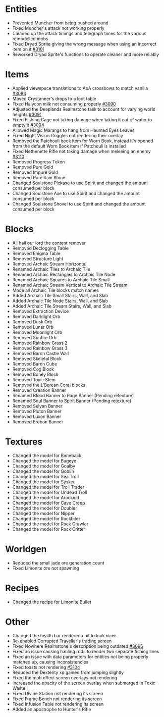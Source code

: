 # Entities
* Prevented Muncher from being pushed around
* Fixed Muncher's attack not working properly
* Cleaned up the attack timings and telegraph times for the various remodelled mobs
* Fixed Dryad Sprite giving the wrong message when using an incorrect item on it [#3101](https://github.com/Tslat/Advent-Of-Ascension/issues/3101 "Github issue #3101")
* Reworked Dryad Sprite's functions to operate cleaner and more reliably

# Items
* Applied viewspace translations to AoA crossbows to match vanilla [#3084](https://github.com/Tslat/Advent-Of-Ascension/issues/3084 "Github issue #3084")
* Moved Crystaneer's drops to a loot table
* Fixed Halycon milk not consuming properly [#3090](https://github.com/Tslat/Advent-Of-Ascension/issues/3090 "Github issue #3090")
* Adjusted the Deeplands Realmstone task to account for varying world heights [#3091](https://github.com/Tslat/Advent-Of-Ascension/issues/3091 "Github issue #3091")
* Fixed Fishing Cage not taking damage when taking it out of water to empty it [#3094](https://github.com/Tslat/Advent-Of-Ascension/issues/3094 "Github issue #3094")
* Allowed Magic Marangs to hang from Haunted Eyes Leaves
* Fixed Night Vision Goggles not rendering their overlay
* Removed the Patchouli book item for Worn Book, instead it's opened from the default Worn Book item if Patchouli is installed
* Fixed Nethenette Rifle not taking damage when meleeing an enemy [#3110](https://github.com/Tslat/Advent-Of-Ascension/issues/3110 "Github issue #3110")
* Removed Progress Token
* Removed Pure Gold
* Removed Impure Gold
* Removed Pure Rain Stone
* Changed Soulstone Pickaxe to use Spirit and changed the amount consumed per block
* Changed Soulstone Axe to use Spirit and changed the amount consumed per block
* Changed Soulstone Shovel to use Spirit and changed the amount consumed per block

# Blocks
* All hail our lord the content remover
* Removed Declogging Table
* Removed Enigma Table
* Removed Structure Light
* Removed Archaic Stream Horizontal
* Renamed Archaic Tiles to Archaic Tile
* Renamed Archaic Rectangles to Archaic Tile Node
* Renamed Archaic Squares to Archaic Tile Small
* Renamed Archaic Stream Vertical to Archaic Tile Stream
* Made all Archaic Tile blocks match names
* Added Archaic Tile Small Stairs, Wall, and Slab
* Added Archaic Tile Node Stairs, Wall, and Slab
* Added Archaic Tile Stream Stairs, Wall, and Slab
* Removed Extraction Device
* Removed Darklight Orb
* Removed Dusk Orb
* Removed Lunar Orb
* Removed Moonlight Orb
* Removed Sunfire Orb
* Removed Rainbow Grass 2
* Removed Rainbow Grass 3
* Removed Baron Castle Wall
* Removed Skeletal Block
* Removed Baron Cube
* Removed Cog Block
* Removed Boney Block
* Removed Toxic Stem
* Removed the L'Borean Coral blocks
* Removed Creation Banner
* Renamed Blood Banner to Rage Banner (Pending retexture)
* Renamed Soul Banner to Spirit Banner (Pending retexture)
* Removed Selyan Banner
* Removed Pluton Banner
* Removed Luxon Banner
* Removed Erebon Banner

# Textures
* Changed the model for Boneback
* Changed the model for Bugeye
* Changed the model for Goalby
* Changed the model for Goblin
* Changed the model for Sea Troll
* Changed the model for Sysker
* Changed the model for Troll Trader
* Changed the model for Undead Troll
* Changed the model for Arocknid
* Changed the model for Cave Creep
* Changed the model for Doubler
* Changed the model for Nipper
* Changed the model for Rockbiter
* Changed the model for Rock Crawler
* Changed the model for Rock Critter

# Worldgen
* Reduced the small jade ore generation count
* Fixed Limonite ore not spawning

# Recipes
* Changed the recipe for Limonite Bullet

# Other
* Changed the health bar renderer a bit to look nicer
* Re-enabled Corrupted Traveller's trading screen
* Fixed Nowhere Realmstone's description being outdated [#3096](https://github.com/Tslat/Advent-Of-Ascension/issues/3096 "Github issue #3096")
* Fixed an issue causing hauling rods to render two separate fishing lines
* Fixed an issue with data parameters for entities not being properly matched up, causing inconsistencies
* Fixed toasts not rendering [#3104](https://github.com/Tslat/Advent-Of-Ascension/issues/3104 "Github issue #3104")
* Reduced the Dexterity xp gained from jumping slightly
* Fixed the mob effect screen overlays not rendering
* Increased the opacity of the screen overlay when submerged in Toxic Waste
* Fixed Divine Station not rendering its screen
* Fixed Frame Bench not rendering its screen
* Fixed Infusion Table not rendering its screen
* Added an apostrophe to Hunter's Rifle